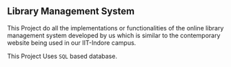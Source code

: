 ## Library Management System


This Project do all the implementations or functionalities of the online library management
system developed by us which is similar to the contemporary website being used in our
IIT-Indore campus.

This Project Uses ```SQL``` based database.

